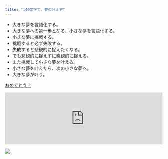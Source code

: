 ```yaml
---
title: "140文字で、夢の叶え方"
---
```


- 大きな夢を言語化する。
- 大きな夢への第一歩となる、小さな夢を言語化する。
- 小さな夢に挑戦する。
- 挑戦すると必ず失敗する。
- 失敗すると悲観的に捉えたくなる。
- でも悲観的に捉えずに楽観的に捉える。
- また挑戦して小さな夢を叶える。
- 小さな夢を叶えたら、次の小さな夢へ。
- 大きな夢が叶う。

[おめでとう！](http://elle-height.ellekasai.com/14px/)

<p><iframe width="100%" height="166" scrolling="no" frameborder="no" src="https://w.soundcloud.com/player/?url=https%3A//api.soundcloud.com/tracks/217013859&color=ff5500"></iframe></p>

![](http://chibicode.com/assets/images/achieving-your-dreams/elle.png)
